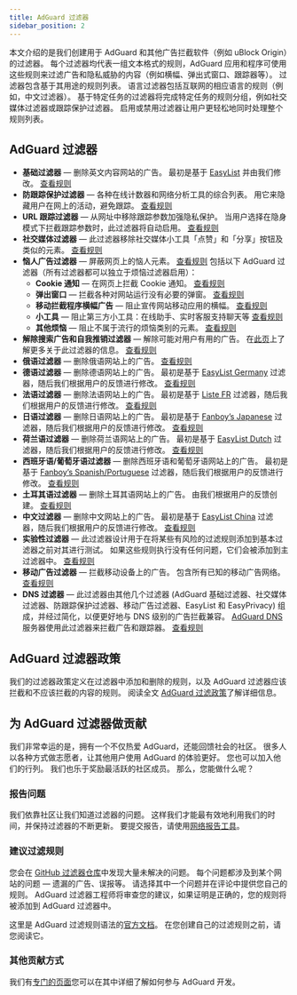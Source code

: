 ```yaml
---
title: AdGuard 过滤器
sidebar_position: 2
---
```


本文介绍的是我们创建用于 AdGuard 和其他广告拦截软件（例如 uBlock Origin）的过滤器。 每个过滤器均代表一组文本格式的规则，AdGuard 应用和程序可使用这些规则来过滤广告和隐私威胁的内容（例如横幅、弹出式窗口、跟踪器等）。 过滤器包含基于其用途的规则列表。 语言过滤器包括互联网的相应语言的规则（例如，中文过滤器）。 基于特定任务的过滤器将完成特定任务的规则分组，例如社交媒体过滤器或跟踪保护过滤器。 启用或禁用过滤器让用户更轻松地同时处理整个规则列表。

## AdGuard 过滤器

* **基础过滤器** — 删除英文内容网站的广告。 最初是基于 [EasyList](https://easylist.to/) 并由我们修改。 [查看规则](https://raw.githubusercontent.com/AdguardTeam/FiltersRegistry/master/filters/filter_2_Base/filter.txt)
* **防跟踪保护过滤器** — 各种在线计数器和网络分析工具的综合列表。 用它来隐藏用户在网上的活动，避免跟踪。 [查看规则](https://raw.githubusercontent.com/AdguardTeam/FiltersRegistry/master/filters/filter_3_Spyware/filter.txt)
* **URL 跟踪过滤器** — 从网址中移除跟踪参数加强隐私保护。 当用户选择在隐身模式下拦截跟踪参数时，此过滤器将自动启用。 [查看规则](https://raw.githubusercontent.com/AdguardTeam/FiltersRegistry/master/filters/filter_17_TrackParam/filter.txt)
* **社交媒体过滤器** — 此过滤器移除社交媒体小工具「点赞」和「分享」按钮及类似的元素。 [查看规则](https://raw.githubusercontent.com/AdguardTeam/FiltersRegistry/master/filters/filter_4_Social/filter.txt)
* **恼人广告过滤器** — 屏蔽网页上的恼人元素。 [查看规则](https://raw.githubusercontent.com/AdguardTeam/FiltersRegistry/master/filters/filter_14_Annoyances/filter.txt) 包括以下 AdGuard 过滤器（所有过滤器都可以独立于烦恼过滤器启用）：
    * **Cookie 通知** — 在网页上拦截 Cookie 通知。 [查看规则](https://raw.githubusercontent.com/AdguardTeam/FiltersRegistry/master/filters/filter_18_Annoyances_Cookies/filter.txt)
    * **弹出窗口** — 拦截各种对网站运行没有必要的弹窗。 [查看规则](https://raw.githubusercontent.com/AdguardTeam/FiltersRegistry/master/filters/filter_19_Annoyances_Popups/filter.txt)
    * **移动拦截程序横幅广告** — 阻止宣传网站移动应用的横幅。 [查看规则](https://raw.githubusercontent.com/AdguardTeam/FiltersRegistry/master/filters/filter_20_Annoyances_MobileApp/filter.txt)
    * **小工具** — 阻止第三方小工具：在线助手、实时客服支持聊天等 [查看规则](https://raw.githubusercontent.com/AdguardTeam/FiltersRegistry/master/filters/filter_22_Annoyances_Widgets/filter.txt)
    * **其他烦恼** — 阻止不属于流行的烦恼类别的元素。 [查看规则](https://raw.githubusercontent.com/AdguardTeam/FiltersRegistry/master/filters/filter_21_Annoyances_Other/filter.txt)
* **解除搜索广告和自我推销过滤器** — 解除可能对用户有用的广告。 在[此页](search-ads.md)上了解更多关于此过滤器的信息。 [查看规则](https://raw.githubusercontent.com/AdguardTeam/FiltersRegistry/master/filters/filter_10_Useful/filter.txt)
* **俄语过滤器** — 删除俄语网站上的广告。 [查看规则](https://raw.githubusercontent.com/AdguardTeam/FiltersRegistry/master/filters/filter_1_Russian/filter.txt)
* **德语过滤器** — 删除德语网站上的广告。 最初是基于 [EasyList Germany](https://easylist.to/) 过滤器，随后我们根据用户的反馈进行修改。 [查看规则](https://raw.githubusercontent.com/AdguardTeam/FiltersRegistry/master/filters/filter_6_German/filter.txt)
* **法语过滤器** — 删除法语网站上的广告。 最初是基于 [Liste FR](https://forums.lanik.us/viewforum.php?f=91) 过滤器，随后我们根据用户的反馈进行修改。 [查看规则](https://raw.githubusercontent.com/AdguardTeam/FiltersRegistry/master/filters/filter_16_French/filter.txt)
* **日语过滤器** — 删除日语网站上的广告。 最初是基于 [Fanboy’s Japanese](https://www.fanboy.co.nz/fanboy-japanese.txt) 过滤器，随后我们根据用户的反馈进行修改。 [查看规则](https://raw.githubusercontent.com/AdguardTeam/FiltersRegistry/master/filters/filter_7_Japanese/filter.txt)
* **荷兰语过滤器** — 删除荷兰语网站上的广告。 最初是基于 [EasyList Dutch](https://easylist.to/) 过滤器，随后我们根据用户的反馈进行修改。 [查看规则](https://raw.githubusercontent.com/AdguardTeam/FiltersRegistry/master/filters/filter_8_Dutch/filter.txt)
* **西班牙语/葡萄牙语过滤器** — 删除西班牙语和葡萄牙语网站上的广告。 最初是基于 [Fanboy’s Spanish/Portuguese](https://www.fanboy.co.nz/fanboy-espanol.txt) 过滤器，随后我们根据用户的反馈进行修改。 [查看规则](https://raw.githubusercontent.com/AdguardTeam/FiltersRegistry/master/filters/filter_9_Spanish/filter.txt)
* **土耳其语过滤器** — 删除土耳其语网站上的广告。 由我们根据用户的反馈创建。 [查看规则](https://raw.githubusercontent.com/AdguardTeam/FiltersRegistry/master/filters/filter_13_Turkish/filter.txt)
* **中文过滤器** — 删除中文网站上的广告。 最初是基于 [EasyList China](http://abpchina.org/forum/forum.php) 过滤器，随后我们根据用户的反馈进行修改。 [查看规则](https://raw.githubusercontent.com/AdguardTeam/FiltersRegistry/master/filters/filter_224_Chinese/filter.txt)
* **实验性过滤器** — 此过滤器设计用于在将某些有风险的过滤规则添加到基本过滤器之前对其进行测试。 如果这些规则执行没有任何问题，它们会被添加到主过滤器中。 [查看规则](https://raw.githubusercontent.com/AdguardTeam/FiltersRegistry/master/filters/filter_5_Experimental/filter.txt)
* **移动广告过滤器** — 拦截移动设备上的广告。 包含所有已知的移动广告网络。 [查看规则](https://raw.githubusercontent.com/AdguardTeam/FiltersRegistry/master/filters/filter_11_Mobile/filter.txt)
* **DNS 过滤器** — 此过滤器由其他几个过滤器 (AdGuard 基础过滤器、社交媒体过滤器、防跟踪保护过滤器、移动广告过滤器、EasyList 和 EasyPrivacy) 组成，并经过简化，以便更好地与 DNS 级别的广告拦截兼容。 [AdGuard DNS](https://adguard-dns.io/kb) 服务器使用此过滤器来拦截广告和跟踪器。 [查看规则](https://raw.githubusercontent.com/AdguardTeam/FiltersRegistry/master/filters/filter_15_DnsFilter/filter.txt)

## AdGuard 过滤器政策

我们的过滤器政策定义在过滤器中添加和删除的规则，以及 AdGuard 过滤器应该拦截和不应该拦截的内容的规则。 阅读全文 [AdGuard 过滤政策](filter-policy.md)了解详细信息。

## 为 AdGuard 过滤器做贡献

我们非常幸运的是，拥有一个不仅热爱 AdGuard，还能回馈社会的社区。 很多人以各种方式做志愿者，让其他用户使用 AdGuard 的体验更好。 您也可以加入他们的行列。 我们也乐于奖励最活跃的社区成员。 那么，您能做什么呢？

### 报告问题

我们依靠社区让我们知道过滤器的问题。 这样我们才能最有效地利用我们的时间，并保持过滤器的不断更新。 要提交报告，请使用[网络报告工具](https://agrd.io/report)。

### 建议过滤规则

您会在 [GitHub 过滤器仓库](https://github.com/AdguardTeam/AdguardFilters/issues)中发现大量未解决的问题。 每个问题都涉及到某个网站的问题 — 遗漏的广告、误报等。 请选择其中一个问题并在评论中提供您自己的规则。 AdGuard 过滤器工程师将审查您的建议，如果证明是正确的，您的规则将被添加到 AdGuard 过滤器中。

这里是 AdGuard 过滤规则语法的[官方文档](/general/ad-filtering/create-own-filters.md)。 在您创建自己的过滤规则之前，请您阅读它。

### 其他贡献方式

我们有[专门的页面](https://adguard.com/contribute.html)您可以在其中详细了解如何参与 AdGuard 开发。



